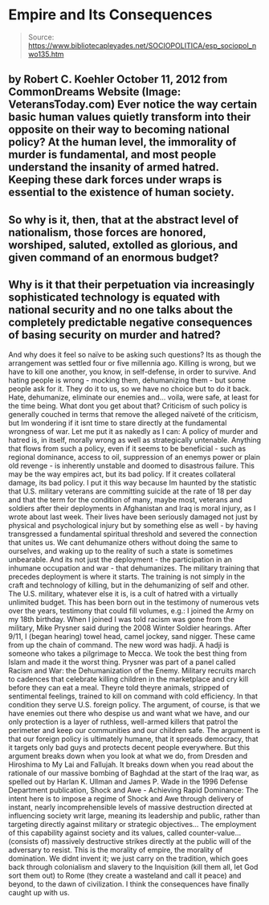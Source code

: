 # Empire and Its Consequences

> Source: https://www.bibliotecapleyades.net/SOCIOPOLITICA/esp_sociopol_nwo135.htm

by Robert C. Koehler
October 11, 2012
from
CommonDreams Website
(Image: VeteransToday.com)
Ever notice the way certain basic human values
quietly transform into their opposite on their way to becoming national
policy?
At the human level, the immorality of murder
is
fundamental, and most people understand the insanity of armed hatred.
Keeping these dark forces under wraps is essential to the existence of human
society.
-
So why is it, then, that at the abstract level
of nationalism, those forces are honored, worshiped, saluted, extolled as
glorious, and given command of an enormous budget?
-
Why is it that their perpetuation via
increasingly sophisticated technology is equated with national security and
no one talks about the completely predictable negative consequences of
basing security on murder and hatred?
-
And why does it feel so naïve to be asking such
questions?
Its as though the arrangement was settled four
or five millennia ago.
Killing is wrong, but we have to kill one another,
you know, in self-defense, in order to survive. And hating people is wrong -
mocking them, dehumanizing them - but some people ask for it. They do it to
us, so we have no choice but to do it back.
Hate, dehumanize, eliminate our enemies and...
voila, were safe, at least for the time being. What dont you get about
that?
Criticism of such policy is generally couched in
terms that remove the alleged naïveté of the criticism, but Im wondering if
it isnt time to stare directly at the fundamental wrongness of war.
Let me
put it as nakedly as I can:
A policy of murder and hatred is, in itself,
morally wrong as well as strategically untenable.
Anything that flows from such a policy, even if
it seems to be beneficial - such as regional dominance, access to oil,
suppression of an enemys power or plain old revenge - is inherently
unstable and doomed to disastrous failure.
This may be
the way empires act,
but its bad policy. If it creates collateral damage, its bad policy.
I put it this way because Im haunted by the
statistic that U.S. military veterans are committing suicide at the rate of
18 per day and that the term for the condition of many, maybe most, veterans
and soldiers after their deployments in Afghanistan and Iraq is moral
injury, as I wrote about
last week.
Their lives have been seriously damaged not just
by physical and psychological injury but by something else as well - by
having transgressed a fundamental spiritual threshold and severed the
connection that unites us. We cant dehumanize others without doing the same
to ourselves, and waking up to the reality of such a state is sometimes
unbearable.
And its not just the deployment - the
participation in an inhumane occupation and war - that dehumanizes.
The military training that precedes deployment
is where it starts. The training is not simply in the craft and technology
of killing, but in the dehumanizing of self and other. The U.S. military,
whatever else it is, is a cult of hatred with a virtually unlimited budget.
This has been born out in the testimony of
numerous vets over the years, testimony that could fill volumes, e.g.:
I joined the Army on my 18th birthday. When
I joined I was told racism was gone from the military, Mike Prysner
said during the 2008 Winter Soldier hearings.
After 9/11, I (began hearing) towel head,
camel jockey, sand nigger. These came from up the chain of command. The
new word was hadji. A hadji is someone who takes a pilgrimage to Mecca.
We took the best thing from Islam and made it the worst thing.
Prysner was part of a panel called Racism and
War: the Dehumanization of the Enemy.
Military recruits
march to cadences that celebrate killing children in the marketplace and cry
kill before they can eat a meal. Theyre told theyre animals, stripped of
sentimental feelings, trained to kill on command with cold efficiency. In
that condition they serve U.S. foreign policy.
The argument, of course, is that we have enemies
out there who despise us and want what we have, and our only protection is a
layer of ruthless, well-armed killers that patrol the perimeter and keep our
communities and our children safe. The argument is that our foreign policy
is ultimately humane, that it spreads democracy, that it targets only bad
guys and protects decent people everywhere.
But this argument breaks down when you look at
what we do, from Dresden and Hiroshima to My Lai and Fallujah.
It breaks down when you read about the rationale
of our massive bombing of Baghdad at the start of the Iraq war, as spelled
out by Harlan K. Ullman and James P. Wade in the 1996 Defense
Department publication, Shock
and Awe - Achieving Rapid Dominance:
The intent here is to impose a regime of
Shock and Awe through delivery of instant, nearly
incomprehensible levels of massive destruction directed at influencing
society writ large, meaning its leadership and public, rather than
targeting directly against military or strategic objectives...
The employment of this capability against
society and its values, called counter-value... (consists of)
massively destructive strikes directly at the public will of the
adversary to resist.
This is the morality of empire, the morality of
domination.
We didnt invent it; we just carry on the
tradition, which goes back through colonialism and slavery to
the Inquisition (kill them all, let God
sort them out) to Rome (they create a wasteland and call it peace) and
beyond, to the dawn of civilization.
I think the consequences have finally caught up
with us.
